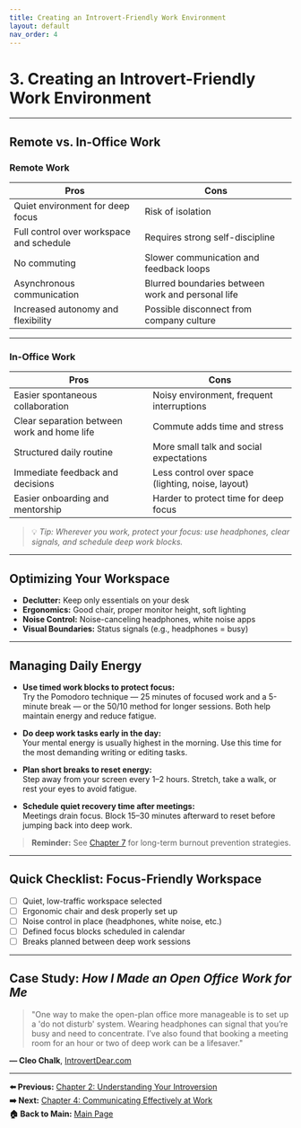 ```yaml
---
title: Creating an Introvert-Friendly Work Environment
layout: default
nav_order: 4
---
```


# 3. Creating an Introvert-Friendly Work Environment

---

## Remote vs. In-Office Work

### Remote Work

| Pros | Cons |
|------|------|
| Quiet environment for deep focus | Risk of isolation |
| Full control over workspace and schedule | Requires strong self-discipline |
| No commuting | Slower communication and feedback loops |
| Asynchronous communication | Blurred boundaries between work and personal life |
| Increased autonomy and flexibility | Possible disconnect from company culture |

---

### In-Office Work

| Pros | Cons |
|------|------|
| Easier spontaneous collaboration | Noisy environment, frequent interruptions |
| Clear separation between work and home life | Commute adds time and stress |
| Structured daily routine | More small talk and social expectations |
| Immediate feedback and decisions | Less control over space (lighting, noise, layout) |
| Easier onboarding and mentorship | Harder to protect time for deep focus |


> 💡 *Tip: Wherever you work, protect your focus: use headphones, clear signals, and schedule deep work blocks.*

---

## Optimizing Your Workspace

- **Declutter:** Keep only essentials on your desk  
- **Ergonomics:** Good chair, proper monitor height, soft lighting  
- **Noise Control:** Noise-canceling headphones, white noise apps  
- **Visual Boundaries:** Status signals (e.g., headphones = busy)

---

## Managing Daily Energy

- **Use timed work blocks to protect focus:**  
  Try the Pomodoro technique — 25 minutes of focused work and a 5-minute break — or the 50/10 method for longer sessions. Both help maintain energy and reduce fatigue.

- **Do deep work tasks early in the day:**  
  Your mental energy is usually highest in the morning. Use this time for the most demanding writing or editing tasks.

- **Plan short breaks to reset energy:**  
  Step away from your screen every 1–2 hours. Stretch, take a walk, or rest your eyes to avoid fatigue.

- **Schedule quiet recovery time after meetings:**  
  Meetings drain focus. Block 15–30 minutes afterward to reset before jumping back into deep work.


> **Reminder:**
> See [Chapter 7](docs/chapter-7-burnout.md) for long-term burnout prevention strategies.


---

## Quick Checklist: Focus-Friendly Workspace

- [ ] Quiet, low-traffic workspace selected  
- [ ] Ergonomic chair and desk properly set up  
- [ ] Noise control in place (headphones, white noise, etc.)  
- [ ] Defined focus blocks scheduled in calendar  
- [ ] Breaks planned between deep work sessions  

---

## Case Study: *How I Made an Open Office Work for Me*

> "One way to make the open-plan office more manageable is to set up a 'do not disturb' system. Wearing headphones can signal that you’re busy and need to concentrate. I’ve also found that booking a meeting room for an hour or two of deep work can be a lifesaver."

**— Cleo Chalk**, [IntrovertDear.com](http://IntrovertDear.com)

---

**⬅️ Previous:** [Chapter 2: Understanding Your Introversion](docs/chapter-2-understanding-introversion.md)  
**➡️ Next:** [Chapter 4: Communicating Effectively at Work](docs/chapter-4-communication.md)  
**🏠 Back to Main:** [Main Page](index.md)
